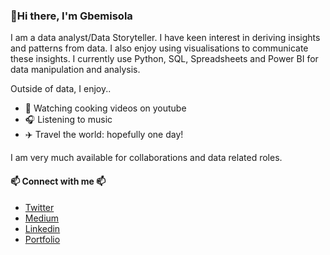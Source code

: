 ### 👋Hi there, I'm Gbemisola 
I am a data analyst/Data Storyteller. I have keen interest in deriving insights and patterns from data. I also enjoy using visualisations to communicate these insights. I currently use Python, SQL, Spreadsheets and Power BI for data manipulation and analysis.

Outside of data, I enjoy..
* 🥣 Watching cooking videos on youtube
* 🎧 Listening to music
* ✈️ Travel the world: hopefully one day!

I am very much available for collaborations and data related roles.

#### 📫 Connect with me 📫
* [Twitter](https://twitter.com/GbemiAdekoya)
* [Medium](https://medium.com/@gbemiadekoya)
* [Linkedin](https://www.linkedin.com/in/gbemisolaadekoya/)
* [Portfolio](thegbemisola.github.io)
